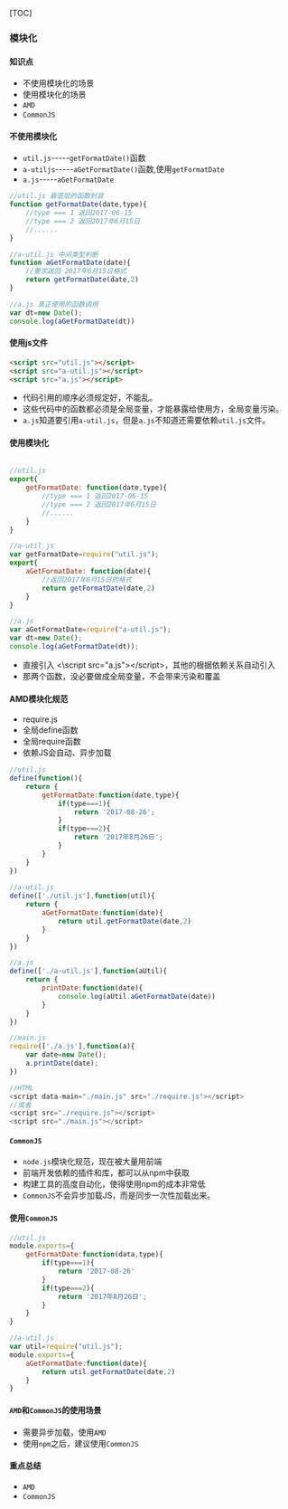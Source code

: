 [TOC]

### 模块化

#### 知识点

+ 不使用模块化的场景
+ 使用模块化的场景
+ `AMD`
+ `CommonJS`

#### 不使用模块化

+ `util.js`-----`getFormatDate()`函数
+ `a-utiljs`-----`aGetFormatDate()`函数,使用`getFormatDate`
+ `a.js`-----`aGetFormatDate`

```javascript
//util.js 最底层的函数封装
function getFormatDate(date,type){
    //type === 1 返回2017-06-15
    //type === 2 返回2017年6月15日
    //......
}

//a-util.js 中间类型判断
function aGetFormatDate(date){
    //要求返回 2017年6月15日格式
    return getFormatDate(date,2)
}

//a.js 真正使用的函数调用
var dt=new Date();
console.log(aGetFormatDate(dt))
```

#### 使用js文件
```html
<script src="util.js"></script>
<script src="a-util.js"></script>
<script src="a.js"></script>
```
+ 代码引用的顺序必须规定好，不能乱。
+ 这些代码中的函数都必须是全局变量，才能暴露给使用方，全局变量污染。
+ `a.js`知道要引用`a-util.js`，但是`a.js`不知道还需要依赖`util.js`文件。

#### 使用模块化
```javascript
   
//util.js
export{
    getFormatDate: function(date,type){
        //type === 1 返回2017-06-15
        //type === 2 返回2017年6月15日
        //......
    }
}

//a-util.js
var getFormatDate=require("util.js");
export{
    aGetFormatDate: function(date){
        //返回2017年6月15日的格式
        return getFormatDate(date,2)
    }
}

//a.js
var aGetFormatDate=require("a-util.js");
var dt=new Date();
console.log(aGetFormatDate(dt));
```

+ 直接引入 <\script src="a.js"><\/script>，其他的根据依赖关系自动引入
+ 那两个函数，没必要做成全局变量，不会带来污染和覆盖

#### AMD模块化规范
+ require.js
+ 全局define函数
+ 全局require函数
+ 依赖JS会自动、异步加载

```javascript
//util.js
define(function(){
    return {
        getFormatDate:function(date,type){
            if(type===1){
                return '2017-08-26';
            }
            if(type===2){
                return '2017年8月26日';
            }
        }
    }
})
    
//a-util.js
define(['./util.js'],function(util){
    return {
        aGetFormatDate:function(date){
            return util.getFormatDate(date,2)
        }
    }
})

//a.js
define(['./a-util.js'],function(aUtil){
    return {
        printDate:function(date){
            console.log(aUtil.aGetFormatDate(date))
        }
    }        
})

//main.js
require(['./a.js'],function(a){
    var date=new Date();
    a.printDate(date);    
})

//HTML
<script data-main="./main.js" src="./require.js"></script>    
//或者
<script src="./require.js"></script>
<script src="./main.js"></script>
```

#### `CommonJS`
+ `node.js`模块化规范，现在被大量用前端
+ 前端开发依赖的插件和库，都可以从npm中获取
+ 构建工具的高度自动化，使得使用npm的成本非常低
+ `CommonJS`不会异步加载JS，而是同步一次性加载出来。

#### 使用`CommonJS`
```javascript
//util.js
module.exports={
    getFormatDate:function(data,type){
        if(type===1){
            return '2017-08-26'
        }
        if(type===2){
            return '2017年8月26日';
        }
    }
}

//a-util.js
var util=require("util.js");
module.exports={
    aGetFormatDate:function(date){
        return util.getFormatDate(date,2)
    }
}
```
#### `AMD`和`CommonJS`的使用场景
+ 需要异步加载，使用`AMD`
+ 使用`npm`之后，建议使用`CommonJS`

#### 重点总结
+ `AMD`
+ `CommonJS`
